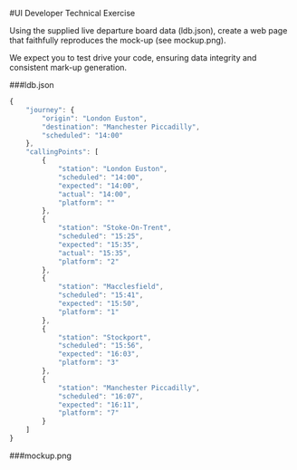 #UI Developer Technical Exercise

Using the supplied live departure board data (ldb.json), create a web page that faithfully reproduces the mock-up (see mockup.png).

We expect you to test drive your code, ensuring data integrity and consistent mark-up generation.

###ldb.json

```javascript
{
    "journey": {
        "origin": "London Euston",
        "destination": "Manchester Piccadilly",
        "scheduled": "14:00"
    },
    "callingPoints": [
        {
            "station": "London Euston",
            "scheduled": "14:00",
            "expected": "14:00",
            "actual": "14:00",
            "platform": ""
        },
        {
            "station": "Stoke-On-Trent",
            "scheduled": "15:25",
            "expected": "15:35",
            "actual": "15:35",
            "platform": "2"
        },
        {
            "station": "Macclesfield",
            "scheduled": "15:41",
            "expected": "15:50",
            "platform": "1"
        },
        {
            "station": "Stockport",
            "scheduled": "15:56",
            "expected": "16:03",
            "platform": "3"
        },
        {
            "station": "Manchester Piccadilly",
            "scheduled": "16:07",
            "expected": "16:11",
            "platform": "7"
        }
    ]
}
```

###mockup.png

